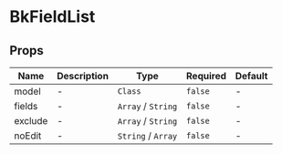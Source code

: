 # BkFieldList

## Props

<!-- @vuese:BkFieldList:props:start -->
|Name|Description|Type|Required|Default|
|---|---|---|---|---|
|model|-|`Class`|`false`|-|
|fields|-|`Array` / `String`|`false`|-|
|exclude|-|`Array` / `String`|`false`|-|
|noEdit|-|`String` / `Array`|`false`|-|

<!-- @vuese:BkFieldList:props:end -->


